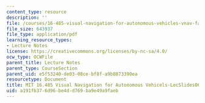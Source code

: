 ```yaml
---
content_type: resource
description: ''
file: /courses/16-485-visual-navigation-for-autonomous-vehicles-vnav-fall-2020/a191fb376d96be4dd769ba9e49a9faeb_MIT16_485F20_lec06.pdf
file_size: 643937
file_type: application/pdf
learning_resource_types:
- Lecture Notes
license: https://creativecommons.org/licenses/by-nc-sa/4.0/
ocw_type: OCWFile
parent_title: Lecture Notes
parent_type: CourseSection
parent_uid: e5f53240-de03-08ce-bf8f-a9b8873390ea
resourcetype: Document
title: MIT 16.485 Visual Navigation for Autonomous Vehicels-LecSlides06
uid: a191fb37-6d96-be4d-d769-ba9e49a9faeb
---
```

